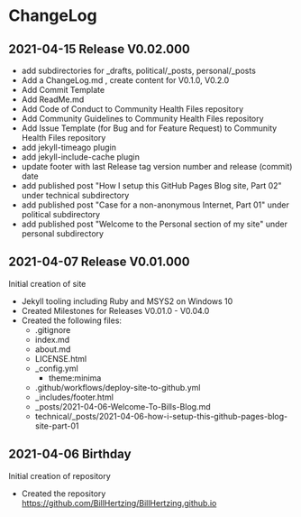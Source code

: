 # ChangeLog

## 2021-04-15 Release V0.02.000

- add subdirectories for _drafts, political/_posts, personal/_posts
- Add a ChangeLog.md , create content for V0.1.0, V0.2.0
- Add Commit Template
- Add ReadMe.md
- Add Code of Conduct to Community Health Files repository
- Add Community Guidelines  to Community Health Files repository
- Add Issue Template (for Bug and for Feature Request) to Community Health Files repository
- add jekyll-timeago plugin
- add jekyll-include-cache plugin
- update footer with last Release tag version number and release (commit) date
- add published post "How I setup this GitHub Pages Blog site, Part 02" under technical subdirectory
- add published post "Case for a non-anonymous Internet, Part 01" under political subdirectory
- add published post "Welcome to the Personal section of my site" under personal subdirectory

## 2021-04-07 Release V0.01.000

Initial creation of site

- Jekyll tooling including Ruby and MSYS2 on Windows 10
- Created Milestones for Releases V0.01.0 - V0.04.0
- Created the following files:
  - .gitignore
  - index.md
  - about.md
  - LICENSE.html
  - _config.yml
    - theme:minima
  - .github/workflows/deploy-site-to-github.yml
  - _includes/footer.html
  - _posts/2021-04-06-Welcome-To-Bills-Blog.md
  - technical/_posts/2021-04-06-how-i-setup-this-github-pages-blog-site-part-01
  
## 2021-04-06 Birthday

Initial creation of repository

- Created the repository https://github.com/BillHertzing/BillHertzing.github.io
